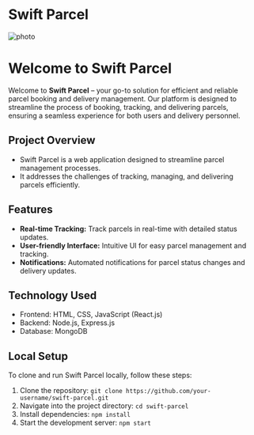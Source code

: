 # Swift Parcel

![photo](https://i.ibb.co/hKt8bmm/Screenshot-2024-06-10-060945.png)

# Welcome to Swift Parcel

Welcome to **Swift Parcel** – your go-to solution for efficient and reliable parcel booking and delivery management. Our platform is designed to streamline the process of booking, tracking, and delivering parcels, ensuring a seamless experience for both users and delivery personnel.

## Project Overview
- Swift Parcel is a web application designed to streamline parcel management processes.
- It addresses the challenges of tracking, managing, and delivering parcels efficiently.

## Features
- **Real-time Tracking:** Track parcels in real-time with detailed status updates.
- **User-friendly Interface:** Intuitive UI for easy parcel management and tracking.
- **Notifications:** Automated notifications for parcel status changes and delivery updates.

## Technology Used
- Frontend: HTML, CSS, JavaScript (React.js)
- Backend: Node.js, Express.js
- Database: MongoDB

## Local Setup
To clone and run Swift Parcel locally, follow these steps:
1. Clone the repository: `git clone https://github.com/your-username/swift-parcel.git`
2. Navigate into the project directory: `cd swift-parcel`
3. Install dependencies: `npm install`
4. Start the development server: `npm start`

